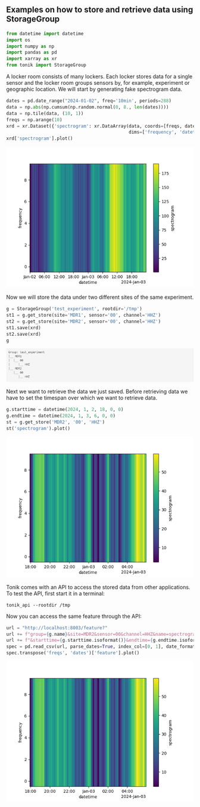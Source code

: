 ## Examples on how to store and retrieve data using StorageGroup

```python
from datetime import datetime
import os
import numpy as np
import pandas as pd
import xarray as xr
from tonik import StorageGroup 
```

A locker room consists of many lockers. Each locker stores data for a single sensor and the locker room groups sensors by, for example, experiment or geographic location. We will start by generating fake spectrogram data.

```python
dates = pd.date_range("2024-01-02", freq='10min', periods=288)
data = np.abs(np.cumsum(np.random.normal(0, 8., len(dates))))
data = np.tile(data, (10, 1))
freqs = np.arange(10)
xrd = xr.Dataset({'spectrogram': xr.DataArray(data, coords=[freqs, dates],
                                              dims=['frequency', 'datetime'])})
xrd['spectrogram'].plot()
```

![1st spectrogram](img/spectrogram1.png)

Now we will store the data under two different sites of the same experiment.

```python
g = StorageGroup('test_experiment', rootdir='/tmp')
st1 = g.get_store(site='MDR1', sensor='00', channel='HHZ')
st2 = g.get_store(site='MDR2', sensor='00', channel='HHZ')
st1.save(xrd)
st2.save(xrd)
g
```

![lockerroom output](img/storagegroup_output.png)

Next we want to retrieve the data we just saved. Before retrieving data we have to set the timespan over which we want to retrieve data.

```python
g.starttime = datetime(2024, 1, 2, 18, 0, 0)
g.endtime = datetime(2024, 1, 3, 6, 0, 0)
st = g.get_store('MDR2', '00', 'HHZ')
st('spectrogram').plot()
```

![2nd spectrogram](img/spectrogram2.png)

Tonik comes with an API to access the stored data from other applications. To test the API, first start it in a terminal:
```
tonik_api --rootdir /tmp
```

Now you can access the same feature through the API:

```python
url = "http://localhost:8003/feature?"
url += f"group={g.name}&site=MDR2&sensor=00&channel=HHZ&name=spectrogram"
url += f"&starttime={g.starttime.isoformat()}&endtime={g.endtime.isoformat()}" 
spec = pd.read_csv(url, parse_dates=True, index_col=[0, 1], date_format='ISO8601').to_xarray()
spec.transpose('freqs', 'dates')['feature'].plot()
```

![2nd spectrogram](img/spectrogram2.png)